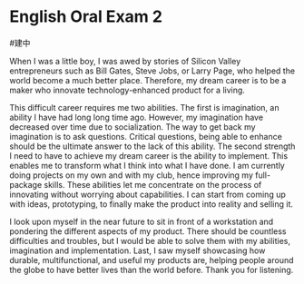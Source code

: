 # English Oral Exam 2
#建中 

When I was a little boy, I was awed by stories of Silicon Valley entrepreneurs such as Bill Gates, Steve Jobs, or Larry Page, who helped the world become a much better place. Therefore, my dream career is to be a maker who innovate technology-enhanced product for a living.

This difficult career requires me two abilities. The first is imagination, an ability I have had long long time ago. However, my imagination have decreased over time due to socialization. The way to get back my imagination is to ask questions. Critical questions, being able to enhance  should be the ultimate answer to the lack of this ability. The second strength I need to have to achieve my dream career is the ability to implement. This enables me to transform what I think into what I have done. I am currently doing projects on my own and with my club, hence improving my full-package skills. These abilities let me concentrate on the process of innovating without worrying about capabilities. I can start from coming up with ideas, prototyping, to finally make the product into reality and selling it.

I look upon myself in the near future to sit in front of a workstation and pondering the different aspects of my product. There should be countless difficulties and troubles, but I would be able to solve them with my abilities, imagination and implementation. Last, I saw myself showcasing how durable, multifunctional, and useful my products are, helping people around the globe to have better lives than the world before. Thank you for listening.




